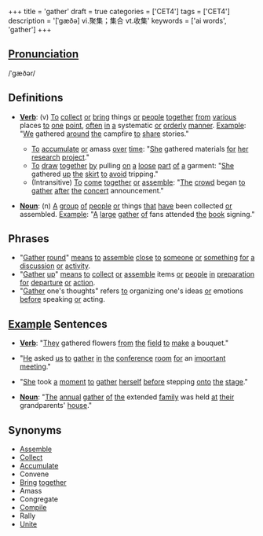 +++
title = 'gather'
draft = true
categories = ['CET4']
tags = ['CET4']
description = '[ˈgæðə] vi.聚集；集合 vt.收集'
keywords = ['ai words', 'gather']
+++

## [Pronunciation](/post/pronunciation/)
/ˈɡæðər/

## Definitions
- **[Verb](/post/verb/)**: (v) [To](/post/to/) [collect](/post/collect/) [or](/post/or/) [bring](/post/bring/) things [or](/post/or/) [people](/post/people/) [together](/post/together/) [from](/post/from/) [various](/post/various/) places [to](/post/to/) [one](/post/one/) [point](/post/point/), [often](/post/often/) [in](/post/in/) [a](/post/a/) systematic [or](/post/or/) [orderly](/post/orderly/) [manner](/post/manner/). [Example](/post/example/): "[We](/post/we/) gathered [around](/post/around/) [the](/post/the/) campfire [to](/post/to/) [share](/post/share/) stories."
  - [To](/post/to/) [accumulate](/post/accumulate/) [or](/post/or/) amass [over](/post/over/) [time](/post/time/): "[She](/post/she/) gathered materials [for](/post/for/) [her](/post/her/) [research](/post/research/) [project](/post/project/)."
  - [To](/post/to/) [draw](/post/draw/) [together](/post/together/) [by](/post/by/) pulling [on](/post/on/) [a](/post/a/) [loose](/post/loose/) [part](/post/part/) [of](/post/of/) [a](/post/a/) garment: "[She](/post/she/) gathered [up](/post/up/) [the](/post/the/) [skirt](/post/skirt/) [to](/post/to/) [avoid](/post/avoid/) tripping."
  - (Intransitive) [To](/post/to/) [come](/post/come/) [together](/post/together/) [or](/post/or/) [assemble](/post/assemble/): "[The](/post/the/) [crowd](/post/crowd/) began [to](/post/to/) [gather](/post/gather/) [after](/post/after/) [the](/post/the/) [concert](/post/concert/) announcement."

- **[Noun](/post/noun/)**: (n) [A](/post/a/) [group](/post/group/) [of](/post/of/) [people](/post/people/) [or](/post/or/) things [that](/post/that/) [have](/post/have/) been collected [or](/post/or/) assembled. [Example](/post/example/): "[A](/post/a/) [large](/post/large/) [gather](/post/gather/) [of](/post/of/) fans attended [the](/post/the/) [book](/post/book/) signing."

## Phrases
- "[Gather](/post/gather/) [round](/post/round/)" [means](/post/means/) [to](/post/to/) [assemble](/post/assemble/) [close](/post/close/) [to](/post/to/) [someone](/post/someone/) [or](/post/or/) [something](/post/something/) [for](/post/for/) [a](/post/a/) [discussion](/post/discussion/) [or](/post/or/) [activity](/post/activity/).
- "[Gather](/post/gather/) [up](/post/up/)" [means](/post/means/) [to](/post/to/) [collect](/post/collect/) [or](/post/or/) [assemble](/post/assemble/) items [or](/post/or/) [people](/post/people/) [in](/post/in/) [preparation](/post/preparation/) [for](/post/for/) [departure](/post/departure/) [or](/post/or/) [action](/post/action/).
- "[Gather](/post/gather/) one's thoughts" refers [to](/post/to/) organizing one's ideas [or](/post/or/) emotions [before](/post/before/) speaking [or](/post/or/) acting.

## [Example](/post/example/) Sentences
- **[Verb](/post/verb/)**: "[They](/post/they/) gathered flowers [from](/post/from/) [the](/post/the/) [field](/post/field/) [to](/post/to/) [make](/post/make/) [a](/post/a/) bouquet."
- "[He](/post/he/) asked [us](/post/us/) [to](/post/to/) [gather](/post/gather/) [in](/post/in/) [the](/post/the/) [conference](/post/conference/) [room](/post/room/) [for](/post/for/) an [important](/post/important/) [meeting](/post/meeting/)."
- "[She](/post/she/) took [a](/post/a/) [moment](/post/moment/) [to](/post/to/) [gather](/post/gather/) [herself](/post/herself/) [before](/post/before/) stepping [onto](/post/onto/) [the](/post/the/) [stage](/post/stage/)."

- **[Noun](/post/noun/)**: "[The](/post/the/) [annual](/post/annual/) [gather](/post/gather/) [of](/post/of/) [the](/post/the/) extended [family](/post/family/) was held [at](/post/at/) [their](/post/their/) grandparents' [house](/post/house/)."
  
## Synonyms
- [Assemble](/post/assemble/)
- [Collect](/post/collect/)
- [Accumulate](/post/accumulate/)
- Convene
- [Bring](/post/bring/) [together](/post/together/)
- Amass
- Congregate
- [Compile](/post/compile/)
- Rally
- [Unite](/post/unite/)
